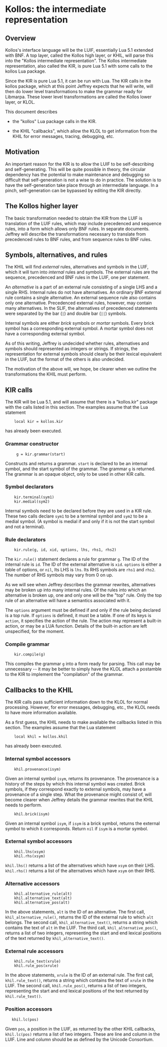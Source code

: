 # Kollos: the intermediate representation

## Overview

Kollos's interface language will be the LUIF, essentially
Lua 5.1 extended with BNF.
A top layer, called the Kollos high layer, or KHIL,
will parse this into the "Kollos intermediate representation".
The Kollos intermediate representation,
also called the KIR,
is pure Lua 5.1 with some calls to the kollos Lua package.

Since the KIR is pure Lua 5.1, it can be run with Lua.
The KIR calls in the kollos package,
which at this point Jeffrey expects that he will write,
will then do lower level transformations to make the grammar
ready for Libmarpa.
These lower level transformations are called the Kollos lower
layer, or KLOL.

This document describes

* the "kollos" Lua package calls in the KIR.

* the KHIL "callbacks", which allow the KLOL to get information
  from the KHIL for error messages, tracing, debugging, etc.

## Motivation

An important reason for the KIR is to allow the LUIF to be
self-describing and self-generating.
This will be quite possible in theory,
the circular dependency has the potential
to make
maintenance and debugging so difficult
that self-generation
is not a wise to do in practice.
The solution is to have the self-generation take place
through an intermediate language.
In a pinch,
self-generation can be bypassed
by editing the KIR directly.

## The Kollos higher layer

The basic transformation needed to obtain the KIR from the LUIF is
translation of the LUIF rules, which may include precedenced and
sequence rules, into a form which allows only BNF rules.
In separate documents.
Jeffrey will describe the transformations necessary to translate from
precedenced rules to BNF rules,
and from sequence rules to BNF rules.

## Symbols, alternatives, and rules

The KHIL will find *external* rules, alternatives and symbols
in the LUIF,
which it will turn into *internal* rules and symbols.
The external rules are the sequence, precedenced and
BNF rules in the LUIF, one per statement.

An *alternative* is a part of
an external rule consisting of
a single LHS and a single RHS.
Internal rules do not have alternatives.
An ordinary BNF external rule
contains a single alternative.
An external sequence rule also contains only one alternative.
Precedenced external rules,
however, may contain many alternatives.
In the SLIF, the alternatives of precedenced
statements were separated by the bar (`|`)
and double bar (`||`) symbols.

Internal symbols are either *brick* symbols or *mortar*
symbols.
Every brick symbol has a corresponding external symbol.
A mortar symbol does not have
a corresponding external symbol.

As of this writing, Jeffrey is undecided whether rules, alternatives
and symbols should represented as integers or strings.
If strings, the representation for external symbols should
clearly be their lexical equivalent in the LUIF,
but the format of the others is also undecided.

The motivation of the above will, we hope,
be clearer when we outline the
transformations the KHIL must perform.

## KIR calls

The KIR will be Lua 5.1, and will assume that there is a "kollos.kir"
package with the calls listed in this section.
The examples assume that the Lua statement
```
    local kir = kollos.kir
```
has already been executed.

### Grammar constructor

```
     g = kir.grammar(start)
```
Constructs and returns a grammar.
`start` is declared to be an internal symbol,
and the start symbol of the grammar.
The grammar `g` is returned.
The grammar is an opaque object,
only to be used in other KIR
calls.

### Symbol declarators
```
    kir.terminal(sym1)
    kir.medial(sym2)
```
Internal symbols need to be declared before they
are used in a KIR rule.
These two calls declare `sym1` to be a terminal
symbol and `sym2` to be a medial symbol.
(A symbol is medial if and only if
it is not the start symbol and not a terminal).

### Rule declarators

```
    kir.rule(g, id, xid, options, lhs, rhs1, rhs2)
```
The
`kir.rule()` statement
declares a rule for grammar `g`.
The ID of the internal rule is `id`.
The ID of the external alternative is `xid`.
`options` is either a table of options,
or `nil`,
Its LHS is `lhs`.
Its RHS symbols are `rhs1` and `rhs2`.
The number of RHS symbols may vary from 0 on up.

As we will see when Jeffrey describes the
grammar rewrites, alternatives
may be broken up into many internal rules.
Of the rules into which an alternative is broken up,
one and only one will be the "top" rule.
Only the top rule of an alternative will have a semantics
associated with it.

The `options` argument must be defined if and only if
the rule being declared is a top rule.
If `options` is defined, it must be a table.
If one of its keys is `action`,
it specifies the action of the rule.
The action may represent a built-in action,
or may be a LUA function.
Details of the built-in action are left unspecified,
for the moment.

### Compile grammar
```
    kir.compile(g)
```
This compiles the grammar `g` into a form ready for
parsing.
This call may be unnecessary  --
it may be better to simply have the KLOL attach
a postamble to the KIR to implement the "compilation"
of the grammar.

## Callbacks to the KHIL

The KIR calls pass sufficient information down to the
KLOL for normal processing.
However, for error messages, debugging, etc.,
the KLOL needs to have more information available.

As a first guess,
the KHIL needs to make available the callbacks listed
in this section.
The examples assume that the Lua statement
```
    local khil = kollos.khil
```
has already been executed.

### Internal symbol accessors

```
    khil.provenance(isym)
```
Given an internal symbol `isym`, returns its
provenance.
The provenance is a history of the steps by
which this internal symbol was created.
Brick symbols, if they correspond exactly to external
symbols, may have a provenance of
a single step.
What the provenance might consist of,
will become clearer when Jeffrey
details the grammar rewrites
that the KHIL needs to perform.

```
    khil.brick(isym)
```
Given an internal symbol `isym`,
if `isym` is a brick symbol,
returns the
external symbol to which it corresponds.
Return `nil` if `isym` is a mortar symbol.

### External symbol accessors
```
    khil.lhs(xsym)
    khil.rhs(xsym)
```
`khil.lhs()` returns a list of the alternatives
which have `xsym` on their LHS.
`khil.rhs()` returns a list of the alternatives
which have `xsym` on their RHS.

### Alternative accessors
```
    khil.alternative_rule(alt)
    khil.alternative_text(alt)
    khil.alternative_pos(alt)
```
In the above statements, `alt` is the ID of an alternative.
The first call, `khil_alternative_rule()`,
returns the ID of the external rule to which `alt` belongs.
The second call, `khil_alternative_text()`,
returns a string which contains the text
of `alt` in the LUIF.
The third call, `khil_alternative_pos()`,
returns a list of two integers,
representing the start and end lexical positions of the
text returned by
`khil_alternative_text()`.

### External rule accessors
```
    khil.rule_text(xrule)
    khil.rule_pos(xrule)
```
In the above statements, `xrule` is the ID
of an external rule.
The first call, `khil.rule_text()`,
returns a string which contains the text
of `xrule` in the LUIF.
The second call, `khil.rule_pos()`,
returns a list of two integers,
representing the start and end lexical positions of the
text returned by
`khil.rule_text()`.

### Position accessors
```
   khil.lc(pos)
```
Given `pos`, a position in the LUIF,
as returned by the other KHIL callbacks,
`khil.lc(pos)` returns a list of two
integers.
These are line and column in the LUIF.
Line and column should be as defined
by the Unicode Consortium.

<!---
vim: expandtab shiftwidth=4
-->
